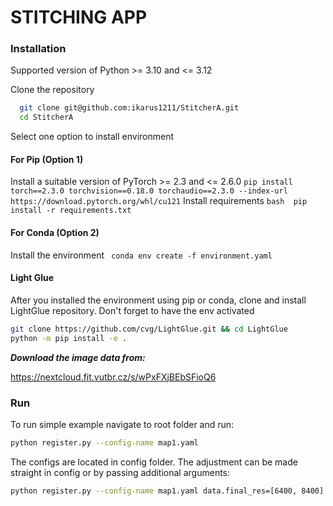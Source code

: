 # STITCHING APP

### Installation

Supported version of Python >= 3.10 and <= 3.12 

Clone the repository
 ```bash
   git clone git@github.com:ikarus1211/StitcherA.git
   cd StitcherA
 ```  
Select one option to install environment
#### For Pip (Option 1)
Install a suitable version of PyTorch >= 2.3 and <= 2.6.0 
    ```
    pip install torch==2.3.0 torchvision==0.18.0 torchaudio==2.3.0 --index-url https://download.pytorch.org/whl/cu121
    ```
Install requirements
    ```bash 
   pip install -r requirements.txt
    ```
#### For Conda (Option 2)
Install the environment ``` conda env create -f environment.yaml```

#### Light Glue
After you installed the environment using pip or conda, clone and install LightGlue repository. Don't forget to have the env activated
```bash
git clone https://github.com/cvg/LightGlue.git && cd LightGlue
python -m pip install -e .
```

***Download the image data from:***

https://nextcloud.fit.vutbr.cz/s/wPxFXjBEbSFioQ6

### Run

To run simple example navigate to root folder and run:
```bash
python register.py --config-name map1.yaml
```
The configs are located in config folder. The adjustment can be made straight in config or by passing additional arguments:
```bash
python register.py --config-name map1.yaml data.final_res=[6400, 8400]
```